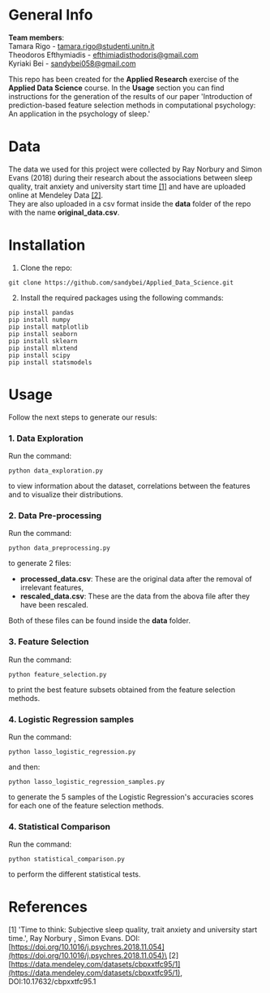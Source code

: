 # General Info
**Team members**:\
Tamara Rigo -  tamara.rigo@studenti.unitn.it\
Theodoros Efthymiadis - efthimiadisthodoris@gmail.com\
Kyriaki Bei - sandybei058@gmail.com

This repo has been created for the **Applied Research** exercise of the **Applied Data Science** course. In the **Usage** section you can find instructions for the generation of the results of our paper 'Introduction of prediction-based feature selection methods in computational psychology: An application in the psychology of sleep.'

# Data
The data we used for this project were collected by Ray Norbury and Simon Evans (2018) during their research about the associations between sleep quality, trait anxiety and university start time [[1]](https://doi.org/10.1016/j.psychres.2018.11.054) and have are uploaded online at Mendeley Data [[2]](https://data.mendeley.com/datasets/cbpxxtfc95/1).\
They are also uploaded in a csv format inside the **data** folder of the repo with the name **original_data.csv**. 


# Installation

1. Clone the repo:
```
git clone https://github.com/sandybei/Applied_Data_Science.git
```
2. Install the required packages using the following commands:

```
pip install pandas 
pip install numpy
pip install matplotlib
pip install seaborn
pip install sklearn
pip install mlxtend
pip install scipy
pip install statsmodels
```

# Usage
Follow the next steps to generate our resuls:
### 1. Data Exploration
Run the command:
```
python data_exploration.py
```
to view information about the dataset, correlations between the features and to visualize their distributions.


### 2. Data Pre-processing
Run the command:
```
python data_preprocessing.py
```
to generate 2 files:
* **processed_data.csv**: These are the original data after the removal of irrelevant features,
* **rescaled_data.csv**: These are the data from the abova file after they have been rescaled.

Both of these files can be found inside the **data** folder.

### 3. Feature Selection
Run the command: 
```
python feature_selection.py
```
to print the best feature subsets obtained from the feature selection methods.

### 4. Logistic Regression samples
Run the command: 
```
python lasso_logistic_regression.py
```
and then:
```
python lasso_logistic_regression_samples.py
```
to generate the 5 samples of the Logistic Regression's accuracies scores for each one of the feature selection methods.

### 4. Statistical Comparison
Run the command: 
```
python statistical_comparison.py
```
to perform the different statistical tests.


# References
[1] 'Time to think: Subjective sleep quality, trait anxiety and university
start time.', Ray Norbury , Simon Evans. DOI: [https://doi.org/10.1016/j.psychres.2018.11.054](https://doi.org/10.1016/j.psychres.2018.11.054)\
[2] [https://data.mendeley.com/datasets/cbpxxtfc95/1](https://data.mendeley.com/datasets/cbpxxtfc95/1), DOI:10.17632/cbpxxtfc95.1
